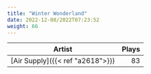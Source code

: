 ```yaml
---
title: "Winter Wonderland"
date: 2022-12-08/2022T07:23:52
weight: 66
---
```




 Artist | Plays 
----- | -----:
[Air Supply]({{< ref "a2618">}}) | 83

